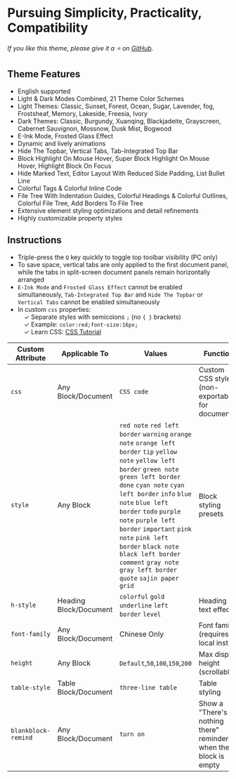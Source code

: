 # Pursuing Simplicity, Practicality, Compatibility

###### If you like this theme, please give it a ⭐ on [GitHub](https://github.com/QYLexpired/QYL-theme).

## Theme Features

* English supported
* Light & Dark Modes Combined, 21 Theme Color Schemes
* Light Themes: Classic, Sunset, Forest, Ocean, Sugar, Lavender, fog, Frostsheaf, Memory, Lakeside, Freesia, Ivory
* Dark Themes: Classic, Burgundy, Xuanqing, Blackjadeite, Grayscreen, Cabernet Sauvignon, Mossnow, Dusk Mist, Bogwood
* E-Ink Mode, Frosted Glass Effect
* Dynamic and lively animations
* Hide The Topbar, Vertical Tabs, Tab-Integrated Top Bar
* Block Highlight On Mouse Hover, Super Block Highlight On Mouse Hover, Highlight Block On Focus
* Hide Marked Text, Editor Layout With Reduced Side Padding, List Bullet Line
* Colorful Tags & Colorful Inline Code 
* File Tree With Indentation Guides, Colorful Headings & Colorful Outlines, Colorful File Tree, Add Borders To File Tree
* Extensive element styling optimizations and detail refinements
* Highly customizable property styles

## Instructions

* Triple-press the `Q` key quickly to toggle top toolbar visibility (PC only)  
* To save space, vertical tabs are only applied to the first document panel, while the tabs in split-screen document panels remain horizontally arranged
* `E-Ink Mode` and `Frosted Glass Effect` cannot be enabled simultaneously, ​`Tab-Integrated Top Bar` and `Hide The Topbar` or `Vertical Tabs` cannot be enabled simultaneously
* In custom `css` properties:  
&emsp;✓ Separate styles with semicolons `;` (no `{ }` brackets)  
&emsp;✓ Example: `color:red;font-size:16px;`  
&emsp;✓ Learn CSS: [CSS Tutorial](https://www.runoob.com/css/css-tutorial.html)  


|Custom Attribute|Applicable To|Values|Function|
|----------------|-------------|------|--------|
|`css`|Any Block/Document|`CSS code`|Custom CSS styles (non-exportable for documents)|
|`style`|Any Block|`red note` `red left border` `warning` `orange note` `orange left border` `tip` `yellow note` `yellow left border` `green note` `green left border` `done` `cyan note` `cyan left border` `info` `blue note` `blue left border` `todo` `purple note` `purple left border` `important` `pink note` `pink left border` `black note` `black left border` `comment` `gray note` `gray left border` `quote` `sajin paper` `grid`|Block styling presets|
|`h-style`|Heading Block/Document|`colorful` `gold` `underline` `left border` `level`|Heading text effects|
|`font-family`|Any Block/Document|Chinese Only|Font family (requires local install)|
|`height`|Any Block|`Default`,`50`,`100`,`150`,`200`|Max display height (scrollable)|
|`table-style`|Table Block/Document|`three-line table`|Table styling|
|`blankblock-remind`|Any Block/Document|`turn on`|Show a "There's nothing there" reminder when the block is empty|